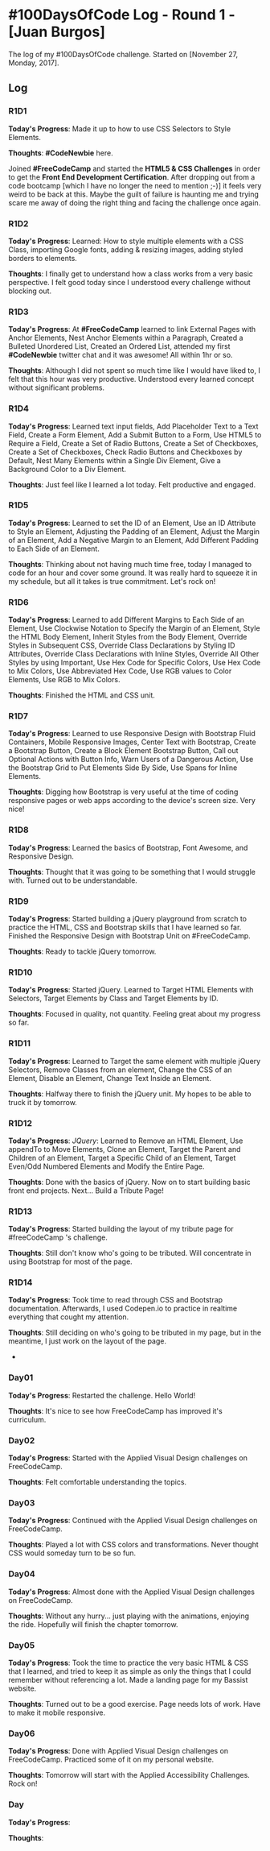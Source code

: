 # #100DaysOfCode Log - Round 1 - [Juan Burgos]

The log of my #100DaysOfCode challenge. Started on [November 27, Monday, 2017].

## Log

### R1D1 

**Today's Progress**: Made it up to how to use CSS Selectors to Style Elements. 

**Thoughts**: **#CodeNewbie** here.

Joined **#FreeCodeCamp** and started the **HTML5 & CSS Challenges** in order to get the **Front End Development Certification**. After dropping out from a code bootcamp [which I have no longer the need to mention ;-)] it feels very weird to be back at this. Maybe the guilt of failure is haunting me and trying scare me away of doing the right thing and facing the challenge once again.


### R1D2

**Today's Progress**: Learned: How to style multiple elements with a CSS Class, importing Google fonts, adding & resizing images, adding styled borders to elements.


**Thoughts**: I finally get to understand how a class works from a very basic perspective. I felt good today since I understood every challenge without blocking out.


### R1D3

**Today's Progress**: At **#FreeCodeCamp** learned to link External Pages with Anchor Elements, Nest Anchor Elements within a Paragraph, Created a Bulleted Unordered List, Created an Ordered List, attended my first **#CodeNewbie** twitter chat and it was awesome! All within 1hr or so.


**Thoughts**: Although I did not spent so much time like I would have liked to, I felt that this hour was very productive. Understood every learned concept without significant problems. 


### R1D4

**Today's Progress**: Learned text input fields, Add Placeholder Text to a Text Field, Create a Form Element, Add a Submit Button to a Form, Use HTML5 to Require a Field, Create a Set of Radio Buttons, Create a Set of Checkboxes, Create a Set of Checkboxes, Check Radio Buttons and Checkboxes by Default, Nest Many Elements within a Single Div Element, Give a Background Color to a Div Element. 


**Thoughts**: Just feel like I learned a lot today. Felt productive and engaged. 


### R1D5

**Today's Progress**: Learned to set the ID of an Element, Use an ID Attribute to Style an Element, Adjusting the Padding of an Element, Adjust the Margin of an Element, Add a Negative Margin to an Element, Add Different Padding to Each Side of an Element.


**Thoughts**: Thinking about not having much time free, today I managed to code for an hour and cover some ground. It was really hard to squeeze it in my schedule, but all it takes is true commitment. Let's rock on!


### R1D6

**Today's Progress**: Learned to add Different Margins to Each Side of an Element, Use Clockwise Notation to Specify the Margin of an Element, Style the HTML Body Element, Inherit Styles from the Body Element, Override Styles in Subsequent CSS, Override Class Declarations by Styling ID Attributes, Override Class Declarations with Inline Styles, Override All Other Styles by using Important, Use Hex Code for Specific Colors, Use Hex Code to Mix Colors, Use Abbreviated Hex Code, Use RGB values to Color Elements, Use RGB to Mix Colors.


**Thoughts**: Finished the HTML and CSS unit. 


### R1D7

**Today's Progress**: Learned to use Responsive Design with Bootstrap Fluid Containers, Mobile Responsive Images, Center Text with Bootstrap, Create a Bootstrap Button, Create a Block Element Bootstrap Button, Call out Optional Actions with Button Info, Warn Users of a Dangerous Action, Use the Bootstrap Grid to Put Elements Side By Side, Use Spans for Inline Elements.


**Thoughts**: Digging how Bootstrap is very useful at the time of coding responsive pages or web apps according to the device's screen size. Very nice!


### R1D8

**Today's Progress**: Learned the basics of Bootstrap, Font Awesome, and Responsive Design.


**Thoughts**: Thought that it was going to be something that I would struggle with. Turned out to be understandable.


### R1D9

**Today's Progress**: Started building a jQuery playground from scratch to practice the HTML, CSS and Bootstrap skills that I have learned so far. Finished the Responsive Design with Bootstrap Unit on #FreeCodeCamp.


**Thoughts**: Ready to tackle jQuery tomorrow.


### R1D10

**Today's Progress**: Started jQuery. Learned to Target HTML Elements with Selectors, Target Elements by Class and Target Elements by ID.


**Thoughts**: Focused in quality, not quantity. Feeling great about my progress so far.


### R1D11

**Today's Progress**: Learned to Target the same element with multiple jQuery Selectors, Remove Classes from an element, Change the CSS of an Element, Disable an Element, Change Text Inside an Element.


**Thoughts**: Halfway there to finish the jQuery unit. My hopes to be able to truck it by tomorrow.


### R1D12

**Today's Progress**: *JQuery*: Learned to Remove an HTML Element, Use appendTo to Move Elements, Clone an Element, Target the Parent and Children of an Element, Target a Specific Child of an Element, Target Even/Odd Numbered Elements and Modify the Entire Page.


**Thoughts**: Done with the basics of jQuery. Now on to start building basic front end projects. Next... Build a Tribute Page! 


### R1D13

**Today's Progress**: Started building the layout of my tribute page for #freeCodeCamp 's challenge. 


**Thoughts**: Still don't know who's going to be tributed. Will concentrate in using Bootstrap for most of the page.


### R1D14

**Today's Progress**: Took time to read through CSS and Bootstrap documentation. Afterwards, I used Codepen.io to practice in realtime everything that cought my attention. 


**Thoughts**: Still deciding on who's going to be tributed in my page, but in the meantime, I just work on the layout of the page. 

-
### Day01

**Today's Progress**: Restarted the challenge. Hello World!

**Thoughts**: It's nice to see how FreeCodeCamp has improved it's curriculum. 

### Day02

**Today's Progress**: Started with the Applied Visual Design challenges on FreeCodeCamp.

**Thoughts**: Felt comfortable understanding the topics. 

### Day03

**Today's Progress**: Continued with the Applied Visual Design challenges on FreeCodeCamp.

**Thoughts**: Played a lot with CSS colors and transformations. Never thought CSS would someday turn to be so fun.

### Day04

**Today's Progress**: Almost done with the Applied Visual Design challenges on FreeCodeCamp.

**Thoughts**: Without any hurry... just playing with the animations, enjoying the ride. Hopefully will finish the chapter tomorrow. 

### Day05

**Today's Progress**: Took the time to practice the very basic HTML & CSS that I learned, and tried to keep it as simple as only the things that I could remember without referencing a lot. Made a landing page for my Bassist website.

**Thoughts**: Turned out to be a good exercise. Page needs lots of work. Have to make it mobile responsive.

### Day06

**Today's Progress**: Done with Applied Visual Design challenges on FreeCodeCamp. Practiced some of it on my personal website.

**Thoughts**: Tomorrow will start with the Applied Accessibility Challenges. Rock on!

### Day

**Today's Progress**: 

**Thoughts**: 